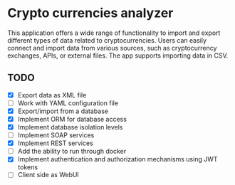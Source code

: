 # Crypto currencies analyzer
This application offers a wide range of functionality to import and export different types of data related to cryptocurrencies. Users can easily connect and import data from various sources, such as cryptocurrency exchanges, APIs, or external files. The app supports importing data in CSV.

## TODO
- [X] Export data as XML file
- [ ] Work with YAML configuration file
- [X] Export/import from a database
- [X] Implement ORM for database access
- [X] Implement database isolation levels
- [ ] Implement SOAP services
- [X] Implement REST services
- [ ] Add the ability to run through docker
- [X] Implement authentication and authorization mechanisms using JWT tokens
- [ ] Client side as WebUI
